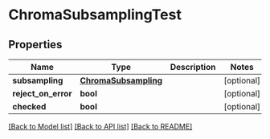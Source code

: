 # ChromaSubsamplingTest

## Properties
Name | Type | Description | Notes
------------ | ------------- | ------------- | -------------
**subsampling** | [**ChromaSubsampling**](ChromaSubsampling.md) |  | [optional] 
**reject_on_error** | **bool** |  | [optional] 
**checked** | **bool** |  | [optional] 

[[Back to Model list]](../README.md#documentation-for-models) [[Back to API list]](../README.md#documentation-for-api-endpoints) [[Back to README]](../README.md)


